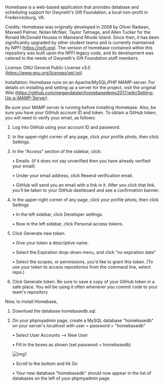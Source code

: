 Homebase is a web-based application that provides database and scheduling support
for Gwyneth's Gift Foundation, a local non-profit in Fredericksburg, VA. 

Credits: Homebase was originally developed in 2008 by Oliver Radwan, Maxwell Palmer, Nolan
McNair, Taylor Talmage, and Allen Tucker for the Ronald McDonald Houses in Maineand Rhode
Island. Since then, it has been significantly upgraded by other student teams and is
currently maintained by NPFI (https://npfi.org). The version of homebase contained within
this repository was built upon the NPFI legacy code, and its development was catered to the
needs of Gwyneth's Gift Foundation staff members.

License: GNU General Public License v3.0 (https://www.gnu.org/licenses/gpl.txt)

Installation: Homebase runs on an Apache/MySQL/PHP MAMP-server. For details on
installing and setting up a server for the project, visit the original Wiki
(https://github.com/megandalster/homebasedemo2017/wiki/Setting-Up-a-MAMP-Server).

Be sure your MAMP server is running before installing Homebase. Also, be sure you
have your GitHub account ID and token. To obtain a GitHub token, you will need to
verify your email, as follows:

  1) Log into GitHub using your account ID and password.

  2) In the upper-right corner of any page, click your profile photo, then click Settings.

  3) In the "Access" section of the sidebar, click:

     • Emails. (if it does not say unverified then you have already verified your email)

     • Under your email address, click Resend verification email.

     • GitHub will send you an email with a link in it. After you click that link, you'll be
       taken to your GitHub dashboard and see a confirmation banner.

  4) In the upper-right corner of any page, click your profile photo, then click Settings

     • In the left sidebar, click Developer settings.

     • Now in the left sidebar, click Personal access tokens.

  5) Click Generate new token.

     • Give your token a descriptive name.

     • Select the Expiration drop-down menu, and click "no expiration date"

     • Select the scopes, or permissions, you'd like to grant this token.
       (To use your token to access repositories from the command line, select repo.)

  6) Click Generate token. Be sure to save a copy of your GitHub token in a safe place. 
     You will be using it often whenever you commit code to your team's repository
     
Now, to install Homebase,

  1) Download the database homebasedb.sql.

  2) On your phpmyadmin page, create a MySQL database "homebasedb" on your server's
     localhost with user = password = "homebasedb"

     • Select User Accounts --> New User

     • Fill in the boxes as shown (set password = homebasedb)

     ![img1](https://user-images.githubusercontent.com/73240609/205680150-b4d99607-ba54-4f17-9f98-34d53092724b.png)

     • Scroll to the bottom and hit Go

     • Your new database "homebasedb" should now appear in the list of databases on the left of your phpmyadmin page.
